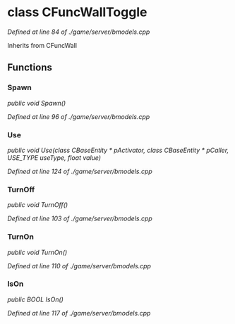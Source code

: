 # class CFuncWallToggle

*Defined at line 84 of ./game/server/bmodels.cpp*

Inherits from CFuncWall



## Functions

### Spawn

*public void Spawn()*

*Defined at line 96 of ./game/server/bmodels.cpp*

### Use

*public void Use(class CBaseEntity * pActivator, class CBaseEntity * pCaller, USE_TYPE useType, float value)*

*Defined at line 124 of ./game/server/bmodels.cpp*

### TurnOff

*public void TurnOff()*

*Defined at line 103 of ./game/server/bmodels.cpp*

### TurnOn

*public void TurnOn()*

*Defined at line 110 of ./game/server/bmodels.cpp*

### IsOn

*public BOOL IsOn()*

*Defined at line 117 of ./game/server/bmodels.cpp*



